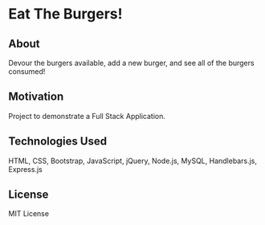 # Eat The Burgers!

## About
Devour the burgers available, add a new burger, and see all of the burgers consumed!

## Motivation
Project to demonstrate a Full Stack Application. 

## Technologies Used 
HTML, CSS, Bootstrap, JavaScript, jQuery, Node.js, MySQL, Handlebars.js, Express.js

## License 
MIT License
